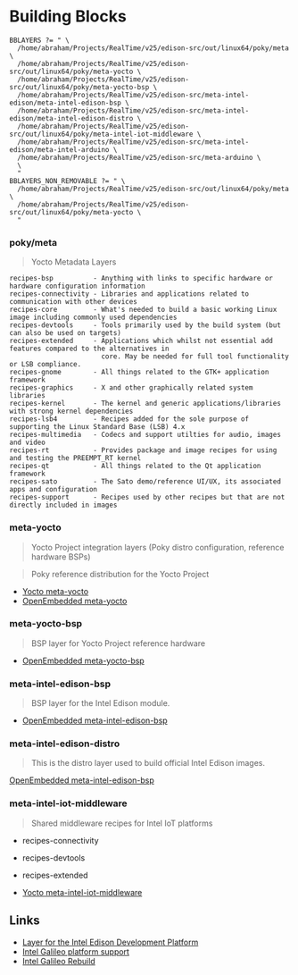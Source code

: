 Building Blocks
==

    BBLAYERS ?= " \
      /home/abraham/Projects/RealTime/v25/edison-src/out/linux64/poky/meta \
      /home/abraham/Projects/RealTime/v25/edison-src/out/linux64/poky/meta-yocto \
      /home/abraham/Projects/RealTime/v25/edison-src/out/linux64/poky/meta-yocto-bsp \
      /home/abraham/Projects/RealTime/v25/edison-src/meta-intel-edison/meta-intel-edison-bsp \
      /home/abraham/Projects/RealTime/v25/edison-src/meta-intel-edison/meta-intel-edison-distro \
      /home/abraham/Projects/RealTime/v25/edison-src/out/linux64/poky/meta-intel-iot-middleware \
      /home/abraham/Projects/RealTime/v25/edison-src/meta-intel-edison/meta-intel-arduino \
      /home/abraham/Projects/RealTime/v25/edison-src/meta-arduino \
      \
      "
    BBLAYERS_NON_REMOVABLE ?= " \
      /home/abraham/Projects/RealTime/v25/edison-src/out/linux64/poky/meta \
      /home/abraham/Projects/RealTime/v25/edison-src/out/linux64/poky/meta-yocto \
      "

### poky/meta

> Yocto Metadata Layers

    recipes-bsp          - Anything with links to specific hardware or hardware configuration information
    recipes-connectivity - Libraries and applications related to communication with other devices
    recipes-core         - What's needed to build a basic working Linux image including commonly used dependencies
    recipes-devtools     - Tools primarily used by the build system (but can also be used on targets)
    recipes-extended     - Applications which whilst not essential add features compared to the alternatives in
                           core. May be needed for full tool functionality or LSB compliance.
    recipes-gnome        - All things related to the GTK+ application framework
    recipes-graphics     - X and other graphically related system libraries
    recipes-kernel       - The kernel and generic applications/libraries with strong kernel dependencies
    recipes-lsb4         - Recipes added for the sole purpose of supporting the Linux Standard Base (LSB) 4.x
    recipes-multimedia   - Codecs and support utilties for audio, images and video
    recipes-rt           - Provides package and image recipes for using and testing the PREEMPT_RT kernel
    recipes-qt           - All things related to the Qt application framework
    recipes-sato         - The Sato demo/reference UI/UX, its associated apps and configuration
    recipes-support      - Recipes used by other recipes but that are not directly included in images

### meta-yocto

> Yocto Project integration layers (Poky distro configuration, reference hardware BSPs) 

> Poky reference distribution for the Yocto Project 

- [Yocto meta-yocto](http://git.yoctoproject.org/cgit/cgit.cgi/meta-yocto)
- [OpenEmbedded meta-yocto](http://layers.openembedded.org/layerindex/branch/master/layer/meta-yocto/)

### meta-yocto-bsp 

> BSP layer for Yocto Project reference hardware

- [OpenEmbedded meta-yocto-bsp](http://layers.openembedded.org/layerindex/branch/master/layer/meta-yocto-bsp/)

### meta-intel-edison-bsp

> BSP layer for the Intel Edison module. 

- [OpenEmbedded meta-intel-edison-bsp](http://layers.openembedded.org/layerindex/branch/master/layer/meta-intel-edison-bsp/)

### meta-intel-edison-distro

> This is the distro layer used to build official Intel Edison images.

[OpenEmbedded meta-intel-edison-bsp](http://layers.openembedded.org/layerindex/branch/master/layer/meta-intel-edison-distro/)

### meta-intel-iot-middleware

> Shared middleware recipes for Intel IoT platforms

- recipes-connectivity
- recipes-devtools
- recipes-extended

- [Yocto meta-intel-iot-middleware](http://git.yoctoproject.org/cgit/cgit.cgi/meta-intel-iot-middleware)

## Links

- [Layer for the Intel Edison Development Platform](http://git.yoctoproject.org/cgit/cgit.cgi/meta-intel-edison/tree/)
- [Intel Galileo platform support](http://git.yoctoproject.org/cgit/cgit.cgi/meta-intel-galileo/tree/)
- [Intel Galileo Rebuild](http://www.embarcados.com.br/galileo-yocto/)
